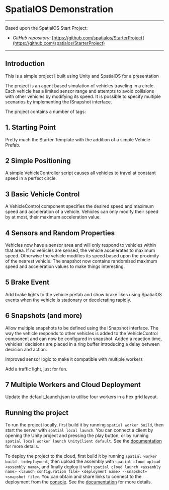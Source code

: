# SpatialOS Demonstration
---

Based upon the SpatialOS Start Project:

- *GitHub repository*: [https://github.com/spatialos/StarterProject](https://github.com/spatialos/StarterProject)

---

## Introduction

This is a simple project I built using Unity and SpatialOS for a presentation

The project is an agent based simulation of vehicles traveling in a circle.  Each vehicle has a limited sensor range and attempts to avoid collisions with other vehicles by modifying its speed.  It is possible to specify multiple scenarios by implementing the ISnapshot interface.

The project contains a number of tags:

## 1. Starting Point

Pretty much the Starter Template with the addition of a simple Vehicle Prefab.

## 2 Simple Positioning

A simple VehicleController script causes all vehicles to travel at constant speed in a perfect circle.

## 3 Basic Vehicle Control

A VehicleControl component specifies the desired speed and maximum speed and acceleration of a vehicle.  Vehicles can only modify their speed by at most, their maximum acceleration value.

## 4 Sensors and Random Properties

Vehicles now have a sensor area and will only respond to vehicles within that area.  If no vehicles are sensed, the vehicle accelerates to maximum speed.  Otherwise the vehicle modifies its speed based upon the proximity of the nearest vehicle.  The snapshot now contains randomised maximum speed and acceleration values to make things interesting.

## 5 Brake Event

Add brake lights to the vehicle prefab and show brake likes using SpatialOS events when the vehicle is stationary or decelerating rapidly.

## 6 Snapshots (and more)

Allow multiple snapshots to be defined using the ISnapshot interface.  The way the vehicle responds to other vehicles is added to the VehicleControl component and can now be configured in snapshot.  Added a reaction time, vehicles' decisions are placed in a ring buffer introducing a delay between decision and action.

Improved sensor logic to make it compatible with multiple workers

Add a traffic light, just for fun.

## 7 Multiple Workers and Cloud Deployment

Update the default_launch.json to utilise four workers in a hex grid layout.

## Running the project

To run the project locally, first build it by running `spatial worker build`, then start the server with `spatial local launch`. You can connect a client by opening the Unity project and pressing the play button, or by running `spatial local worker launch UnityClient default`. See the [documentation](https://spatialos.improbable.io/docs/reference/latest/developing/local/run) for more details.

To deploy the project to the cloud, first build it by running `spatial worker build -t=deployment`, then upload the assembly with `spatial cloud upload <assembly name>`, and finally deploy it with `spatial cloud launch <assembly name> <launch configuration file> <deployment name> --snapshot=<snapshot file>`. You can obtain and share links to connect to the deployment from the [console](http://console.improbable.io/projects). See the [documentation](https://spatialos.improbable.io/docs/reference/latest/developing/deploy-an-application) for more details.
